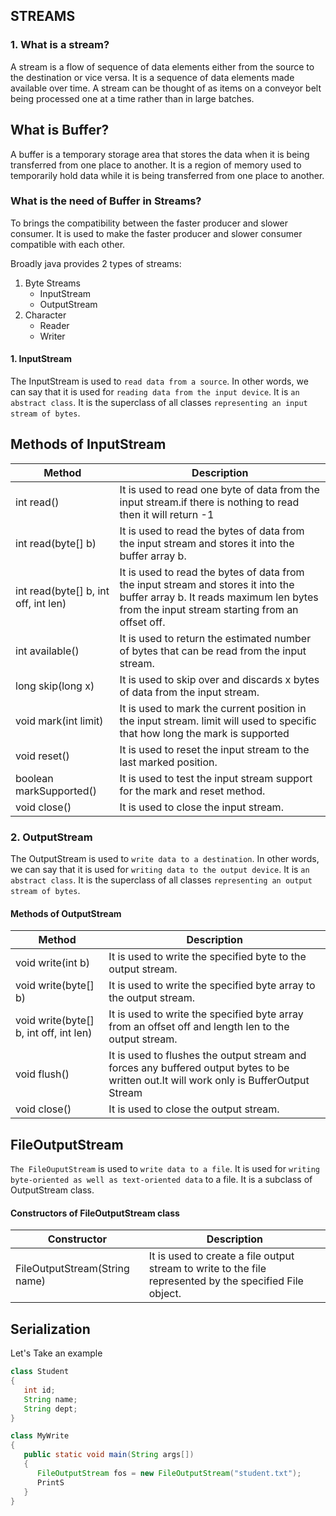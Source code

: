 ## STREAMS

### 1. What is a stream?

A stream is a flow of sequence of data elements either from the source to the destination or vice versa. It is a sequence of data elements made available over time. A stream can be thought of as items on a conveyor belt being processed one at a time rather than in large batches.

## What is Buffer?

A buffer is a temporary storage area that stores the data when it is being transferred from one place to another. It is a region of memory used to temporarily hold data while it is being transferred from one place to another.

### What is the need of Buffer in Streams?

To brings the compatibility between the faster producer and slower consumer. It is used to make the faster producer and slower consumer compatible with each other.

Broadly java provides 2 types of streams:

1. Byte Streams
   - InputStream
   - OutputStream
2. Character
   - Reader
   - Writer

#### 1. InputStream

The InputStream is used to `read data from a source`. In other words, we can say that it is used for `reading data from the input device`. It is `an abstract class`. It is the superclass of all classes `representing an input stream of bytes`.

## Methods of InputStream

| Method | Description                                                                                                                                                                     |
| ------------------------------------ | ------------------------------------------------------------------------------------------------------------------------------------------------------------------------------- |
| int read()                           | It is used to read one byte of data from the input stream.if there is nothing to read then it will return -1                                                                    |
| int read(byte[] b)                   | It is used to read the bytes of data from the input stream and stores it into the buffer array b.                                                                               |
| int read(byte[] b, int off, int len) | It is used to read the bytes of data from the input stream and stores it into the buffer array b. It reads maximum len bytes from the input stream starting from an offset off. |
| int available()                      | It is used to return the estimated number of bytes that can be read from the input stream.                                                                                      |
| long skip(long x)                    | It is used to skip over and discards x bytes of data from the input stream.                                                                                                     |
| void mark(int limit)                 | It is used to mark the current position in the input stream. limit will used to specific that how long the mark is supported                                                    |
| void reset()                         | It is used to reset the input stream to the last marked position.                                                                                                               |
| boolean markSupported()              | It is used to test the input stream support for the mark and reset method.                                                                                                      |
| void close()                         | It is used to close the input stream.                                                                                                                                           |

### 2. OutputStream

The OutputStream is used to `write data to a destination`. In other words, we can say that it is used for `writing data to the output device`. It is `an abstract class`. It is the superclass of all classes `representing an output stream of bytes`.

#### Methods of OutputStream

| Method | Description |
|-|-|
| void write(int b) | It is used to write the specified byte to the output stream. |
| void write(byte[] b) | It is used to write the specified byte array to the output stream. |
| void write(byte[] b, int off, int len) | It is used to write the specified byte array from an offset off and length len to the output stream. |
| void flush() | It is used to flushes the output stream and forces any buffered output bytes to be written out.It will work only is BufferOutput Stream| |
| void close() | It is used to close the output stream. 


## FileOutputStream 

`The FileOuputStream` is used to `write data to a file`. It is used for `writing byte-oriented as well as text-oriented data` to a file. It is a subclass of OutputStream class.


#### Constructors of FileOutputStream class

| Constructor | Description |
|-|-|
| FileOutputStream(String name) | It is used to create a file output stream to write to the file represented by the specified File object. |


## Serialization


Let's Take an example 


```java
class Student
{
   int id;
   String name;
   String dept;
}

class MyWrite
{
   public static void main(String args[])
   {
      FileOutputStream fos = new FileOutputStream("student.txt");
      PrintS
   }
}

```

